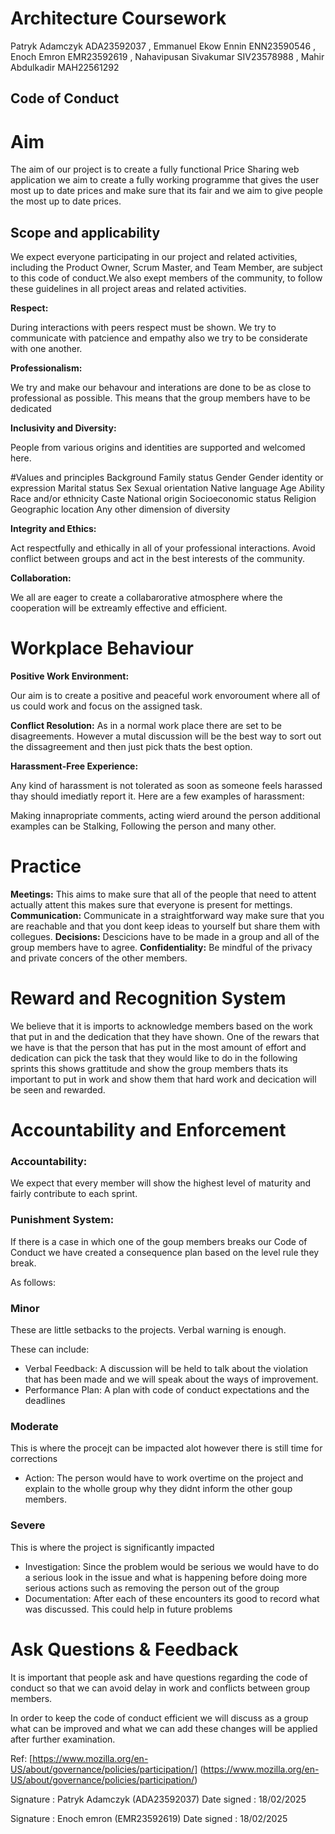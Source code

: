 # Architecture Coursework

Patryk Adamczyk ADA23592037 , Emmanuel Ekow Ennin ENN23590546 , Enoch Emron EMR23592619 , Nahavipusan Sivakumar SIV23578988 , Mahir Abdulkadir MAH22561292

## Code of Conduct 

# Aim

The aim of our project is to create a fully functional Price Sharing web application we aim to create a fully working programme that gives
the user most up to date prices and make sure that its fair and we aim to give people the most up to date prices.

## Scope and applicability 

We expect everyone participating in our project and related activities, including the Product Owner, Scrum Master, and Team Member, are subject to this code of conduct.We also exept members of the community, to follow these guidelines in all project areas and related activities.

**Respect:**

During interactions with peers respect must be shown. We try to communicate with patcience and empathy also we try to be considerate with one another.

**Professionalism:** 

We try and make our behavour and interations are done to be as close to professional as possible. This means that the group members have to be dedicated 

**Inclusivity and Diversity:** 

People from various origins and identities are supported and
welcomed here. 

#Values and principles 
Background
Family status
Gender
Gender identity or expression
Marital status
Sex
Sexual orientation
Native language
Age
Ability
Race and/or ethnicity
Caste
National origin
Socioeconomic status
Religion
Geographic location
Any other dimension of diversity

**Integrity and Ethics:**

Act respectfully and ethically in all of your professional interactions. Avoid conflict between groups and act in the best interests of the community.

**Collaboration:** 

We all are eager to create a collabarorative atmosphere where the cooperation will be extreamly effective and efficient. 

# Workplace Behaviour

**Positive Work Environment:** 

Our aim is to create a positive and peaceful work envoroument where all of us could work and focus on the assigned task.

**Conflict Resolution:** 
As in a normal work place there are set to be disagreements. However a mutal discussion will be the best way to sort out the dissagreement and then just pick thats the best option.

**Harassment-Free Experience:**

Any kind of harassment is not tolerated as soon as someone feels harassed thay should imediatly report it. 
Here are a few examples of harassment:

Making innapropriate comments, acting wierd around the person additional examples can be Stalking, Following the person and many other.

# Practice

**Meetings:** This aims to make sure that all of the people that need to attent actually attent this makes sure that everyone is present for mettings. 
**Communication:** 
Communicate in a straightforward way make sure that you are reachable and that you dont keep ideas to yourself but share them with collegues.
**Decisions:** 
Descicions have to be made in a group and all of the group members have to agree.
**Confidentiality:** 
Be mindful of the privacy and private concers of the other members.

# Reward and Recognition System

We believe that it is imports to acknowledge members based on the work that put in and the dedication that they have shown. One of the rewars that we have is that the person that has put in the most amount of effort and dedication can pick the task that they would like to do in the following sprints this shows grattitude and show the group members thats its important to put in work and show them that hard work and decication will be seen and rewarded.

# Accountability and Enforcement

### Accountability:

 We expect that every member will show the highest level of maturity and fairly contribute to each sprint. 

### Punishment System:

If there is a case in which one of the goup members breaks our Code of Conduct we have created a consequence plan based on the level rule they break.

As follows: 

### Minor

These are little setbacks to the projects. Verbal warning is enough.

These can include:

- Verbal Feedback: A discussion will be held to talk about the violation that has been made and we will speak about the ways of improvement.
- Performance Plan: A plan with code of conduct expectations and the deadlines 

### Moderate

This is where the procejt can be impacted alot however there is still time for corrections 

- Action: The person would have to work overtime on the project and explain to the wholle group why they didnt inform the other goup members.

### Severe

This is where the project is significantly impacted

- Investigation: Since the problem would be serious we would have to do a serious look in the issue and what is happening before doing more serious actions such as removing the person out of the group
- Documentation: After each of these encounters its good to record what was discussed. This could help in future problems

# Ask Questions & Feedback

It is important that people ask and have questions regarding the code of conduct so that we can avoid delay in work and conflicts between group members.

In order to keep the code of conduct efficient we will discuss as a group what can be improved and what we can add these changes will be applied after further examination.

Ref: [https://www.mozilla.org/en-US/about/governance/policies/participation/]
(https://www.mozilla.org/en-US/about/governance/policies/participation/)

Signature : Patryk Adamczyk (ADA23592037) 
Date signed : 18/02/2025

Signature : Enoch emron (EMR23592619) 
Date signed : 18/02/2025

